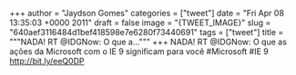 
+++
author = "Jaydson Gomes"
categories = ["tweet"]
date = "Fri Apr 08 13:35:03 +0000 2011"
draft = false
image = "{TWEET_IMAGE}"
slug = "640aef3116484d1bef418598e7e6280f73440691"
tags = ["tweet"]
title = """NADA! RT @IDGNow: O que a..."""
+++
NADA! RT @IDGNow: O que as ações da Microsoft com o IE 9 significam para você #Microsoft #IE 9 http://bit.ly/eeQ0DP
